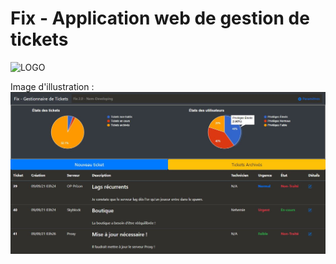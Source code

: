 # Fix - Application web de gestion de tickets
![LOGO](https://github.com/Nem-developing/Fix/blob/master/favicon.ico?raw=true)

Image d'illustration :
![Image d'illustration](https://github.com/Nem-developing/Fix/blob/master/photos/Fix-illustration.JPG?raw=true)
